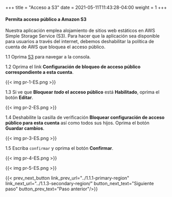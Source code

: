+++
title = "Acceso a S3"
date =  2021-05-11T11:43:28-04:00
weight = 1
+++

#### Permita acceso público a Amazon S3

Nuestra aplicación emplea alojamiento de sitios web estáticos en AWS Simple Storage Service (S3). Para hacer que la aplicación sea disponible para usuarios a través del internet, debemos deshabilitar la política de cuenta de AWS que bloquea el acceso público.

1.1 Oprima [S3](https://console.aws.amazon.com/s3/home?region=us-east-1#/) para navegar a la consola.

1.2 Oprima el link **Configuración de bloqueo de acceso público correspondiente a esta cuenta**.

{{< img pr-1-ES.png >}}

1.3 Si ve que **Bloquear *todo* el acceso público** está **Habilitado**, oprima el botón **Editar**.

{{< img pr-2-ES.png >}}

1.4 Deshabilite la casilla de verificación **Bloquear configuración de acceso público para esta cuenta** así como todos sus hijos. Oprima el botón **Guardar cambios**. 

{{< img pr-3-ES.png >}}

1.5 Escriba `confirmar` y oprima el botón **Confirmar**.

{{< img pr-4-ES.png >}}

{{< img pr-5-ES.png >}}

{{< prev_next_button link_prev_url="../1.1.1-primary-region" link_next_url="../1.1.3-secondary-region/" button_next_text="Siguiente paso" button_prev_text="Paso anterior"/>}}
